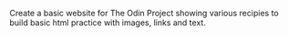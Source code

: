 Create a basic website for The Odin Project showing various recipies
to build basic html practice with images, links and text.